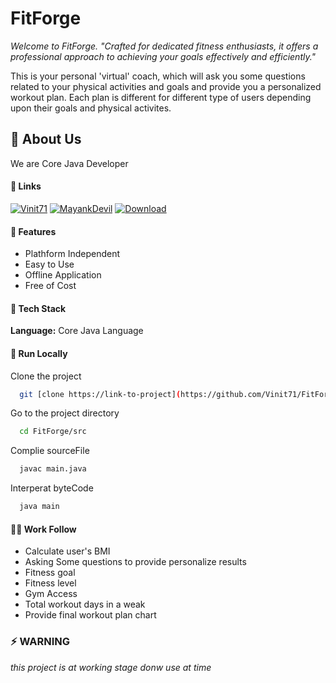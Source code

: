 # FitForge

_Welcome to FitForge. "Crafted for dedicated fitness enthusiasts, it offers a professional approach to achieving your goals effectively and efficiently."_

This is your personal 'virtual' coach, which will ask you some questions related to your physical activities and goals and provide you a personalized workout plan. Each plan is different for different type of users depending upon their goals and physical activites. 

## 🚀 About Us

We are Core Java Developer 

#### 🔗 Links
[![Vinit71](https://img.shields.io/badge/my_portfolio-000?style=for-the-badge&logo=ko-fi&logoColor=white)](https://github.com/Vinit71/) [![MayankDevil](https://img.shields.io/badge/my_portfolio-000?style=for-the-badge&logo=ko-fi&logoColor=white)](https://github.com/MayankDevil/) [![Download](https://img.shields.io/badge/Download-1DA1F2?style=for-the-badge&logo=github&logoColor=white)](https://github.com/Vinit71/FitForge/archive/refs/heads/main.zip)

#### 🤔 Features

- Plathform Independent
- Easy to Use
- Offline Application
- Free of Cost

#### 💬 Tech Stack

**Language:** Core Java Language

#### 🧠 Run Locally

Clone the project

```bash
  git [clone https://link-to-project](https://github.com/Vinit71/FitForge.git)
```

Go to the project directory

```bash
  cd FitForge/src
```

Complie sourceFile

```bash
  javac main.java
```

Interperat byteCode

```bash
  java main
```

#### 👩‍💻 Work Follow

- Calculate user's BMI
- Asking Some questions to provide personalize results
- Fitness goal
- Fitness level
- Gym Access
- Total workout days in a weak
- Provide final workout plan chart

### ⚡️ WARNING

_this project is at working stage donw use at time_
